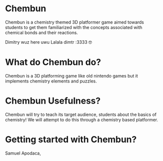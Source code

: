 # Chembun
Chembun is a chemistry themed 3D platformer game aimed towards students to get them familiarized with the concepts associated with chemical bonds and their reactions.


Dimitry wuz here uwu  Lalala dimtr :3333 🤓

# What do Chembun do?
Chembun is a 3D platforming game like old nintendo games but it implements chemistry elements and puzzles.

# Chembun Usefulness?
Chembun will try to teach its target audience, students about the basics of chemistry!
We will attempt to do this through a chemistry based platformer.

# Getting started with Chembun?

Samuel Apodaca, 
